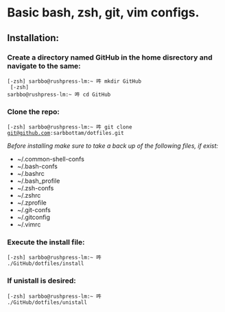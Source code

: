 #  Basic bash, zsh, git, vim configs.

## Installation:
### Create a directory named GitHub in the home disrectory and navigate to the same:
<code>[-zsh] sarbbo@rushpress-lm:~ 吽 mkdir GitHub
<br/>
[-zsh] sarbbo@rushpress-lm:~ 吽 cd GitHub</code>

### Clone the repo:
<code>[-zsh] sarbbo@rushpress-lm:~ 吽 git clone git@github.com:sarbbottam/dotfiles.git</code>

<em>Before installing make sure to take a back up of the following files, if exist: </em>

* ~/.common-shell-confs
* ~/.bash-confs
* ~/.bashrc
* ~/.bash_profile
* ~/.zsh-confs
* ~/.zshrc
* ~/.zprofile
* ~/.git-confs
* ~/.gitconfig
* ~/.vimrc

### Execute the install file:
<code>[-zsh] sarbbo@rushpress-lm:~ 吽 ./GitHub/dotfiles/install</code>

### If unistall is desired:
<code>[-zsh] sarbbo@rushpress-lm:~ 吽 ./GitHub/dotfiles/unistall</code>